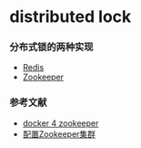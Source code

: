 # distributed lock

### 分布式锁的两种实现
- [Redis](https://spring.io/guides/gs/messaging-redis/)
- [Zookeeper](http://zookeeper.apache.org/)

### 参考文献
- [docker 4 zookeeper](https://blog.csdn.net/wu1226419614/article/details/78075898)
- [配置Zookeeper集群](https://blog.csdn.net/pucao_cug/article/details/72228973)
